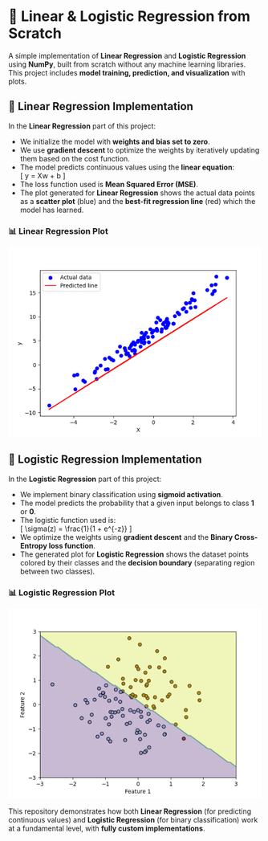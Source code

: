 # 🚀 Linear & Logistic Regression from Scratch  

A simple implementation of **Linear Regression** and **Logistic Regression** using **NumPy**, built from scratch without any machine learning libraries. This project includes **model training, prediction, and visualization** with plots.

## 📌 Linear Regression Implementation  
In the **Linear Regression** part of this project:
- We initialize the model with **weights and bias set to zero**.
- We use **gradient descent** to optimize the weights by iteratively updating them based on the cost function.
- The model predicts continuous values using the **linear equation**:  
  \[ y = Xw + b \]  
- The loss function used is **Mean Squared Error (MSE)**.
- The plot generated for **Linear Regression** shows the actual data points as a **scatter plot** (blue) and the **best-fit regression line** (red) which the model has learned.

### 📊 Linear Regression Plot  
![Linear Regression Plot](./LinearRegressionPlot.png)  

## 📌 Logistic Regression Implementation  
In the **Logistic Regression** part of this project:
- We implement binary classification using **sigmoid activation**.
- The model predicts the probability that a given input belongs to class **1** or **0**.
- The logistic function used is:  
  \[ \sigma(z) = \frac{1}{1 + e^{-z}} \]  
- We optimize the weights using **gradient descent** and the **Binary Cross-Entropy loss function**.
- The generated plot for **Logistic Regression** shows the dataset points colored by their classes and the **decision boundary** (separating region between two classes).

### 📊 Logistic Regression Plot  
![Logistic Regression Plot](./LogisticRegressionPlot.png)  

This repository demonstrates how both **Linear Regression** (for predicting continuous values) and **Logistic Regression** (for binary classification) work at a fundamental level, with **fully custom implementations**.

